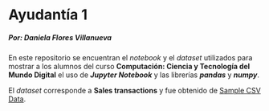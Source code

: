 # Ayudantía 1

##### Por: Daniela Flores Villanueva

En este repositorio se encuentran el *notebook* y el *dataset* utilizados para mostrar a los alumnos del curso **Computación: Ciencia y Tecnología del Mundo Digital** el uso de ***Jupyter Notebook*** y las librerías ***pandas*** y ***numpy***.

El *dataset* corresponde a **Sales transactions** y fue obtenido de [Sample CSV Data](https://support.spatialkey.com/spatialkey-sample-csv-data/).
